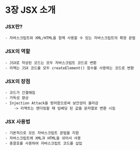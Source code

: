 # 3장 JSX 소개
### JSX란?
    - 자바스크립트와 XML/HTML을 함께 사용할 수 있는 자바스크립트의 확장 문법

### JSX의 역할
    - JSX로 작성된 코드는 모두 자바스크립트 코드로 변환
    - 리액는 JSX 코드를 모두 createElement() 함수를 사용하는 코드로 변환

### JSX의 장점
    - 코드가 간결해짐
    - 가독성 향상
    - Injection Attack을 방어함으로써 보안성이 올라감
        -> 리액트는 랜더링할 때 임베딩 된 값을 문자열로 변환 시킴

### JSX 사용법
    - 기본적으로 모든 자바스크립트 문법을 지원
    - 자바스크립트에 XML과 HTML을 섞어서 사용
    - 중괄호를 사용하여 자바스크립트 코드를 삽입